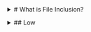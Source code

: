 <details><summary> # What is File Inclusion? </summary>

The File Inclusion vulnerability allows an attacker to include a file, usually exploiting a “dynamic file inclusion” mechanisms implemented in the target application. The vulnerability occurs due to the use of user-supplied input without proper validation. Local file inclusion (also known as LFI) is the process of including files, that are already locally present on the server, through the exploiting of vulnerable inclusion procedures implemented in the application. This vulnerability occurs, for example, when a page receives, as input, the path to the file that has to be included and this input is not properly sanitized, allowing directory traversal characters (such as dot-dot-slash) to be injected. Although most examples point to vulnerable PHP scripts, we should keep in mind that it is also common in other technologies such as JSP, ASP and others. </details>


<details><summary> ## Low </summary>

</details>
